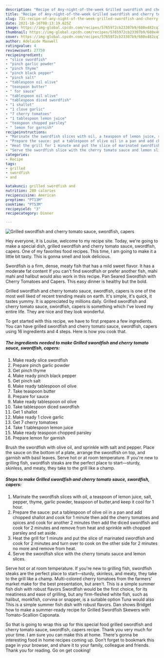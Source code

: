```yaml
---
description: "Recipe of Any-night-of-the-week Grilled swordfish and cherry tomato sauce, swordfish, capers"
title: "Recipe of Any-night-of-the-week Grilled swordfish and cherry tomato sauce, swordfish, capers"
slug: 731-recipe-of-any-night-of-the-week-grilled-swordfish-and-cherry-tomato-sauce-swordfish-capers
date: 2021-10-16T08:13:19.625Z
image: https://img-global.cpcdn.com/recipes/5765972cb23307b9/680x482cq70/grilled-swordfish-and-cherry-tomato-sauce-swordfish-capers-recipe-main-photo.jpg
thumbnail: https://img-global.cpcdn.com/recipes/5765972cb23307b9/680x482cq70/grilled-swordfish-and-cherry-tomato-sauce-swordfish-capers-recipe-main-photo.jpg
cover: https://img-global.cpcdn.com/recipes/5765972cb23307b9/680x482cq70/grilled-swordfish-and-cherry-tomato-sauce-swordfish-capers-recipe-main-photo.jpg
author: Adelaide Maxwell
ratingvalue: 4
reviewcount: 27750
recipeingredient:
- "slice swordfish"
- "pinch garlic powder"
- "pinch thyme"
- "pinch black pepper"
- "pinch salt"
- "tablespoon oil olive"
- "teaspoon butter"
- " for sauce"
- "tablespoon oil olive"
- "tablespoon diced swordfish"
- "1 shallot"
- "1 clove garlic"
- "7 cherry tomatoes"
- "1 tablespoon lemon juice"
- "teaspoon chopped parsley"
- " lemon for garnish"
recipeinstructions:
- "Marinate the swordfish slices with oil, a teaspoon of lemon juice, salt, pepper, thyme, garlic powder, teaspoon of butter,and keep it cool for 1 hour."
- "Prepare the sauce: put a tablespoon of olive oil in a pan and add chopped shallot and cook for 1 minute then add the cherry tomatoes and spices and cook for another 2 minutes then add the diced swordfish and cook for 2 minutes and remove from heat and sprinkle with chopped parsley and set aside."
- "Heat the grill for 1 minute and put the slice of marinated swordfish and cook for 2 minutes and turn over to cook on the other side for 2 minutes no more and remove from heat."
- "Serve the swordfish slice with the cherry tomato sauce and lemon slices."
categories:
- Recipe
tags:
- grilled
- swordfish
- and

katakunci: grilled swordfish and 
nutrition: 280 calories
recipecuisine: American
preptime: "PT13M"
cooktime: "PT53M"
recipeyield: "3"
recipecategory: Dinner

---
```



![Grilled swordfish and cherry tomato sauce, swordfish, capers](https://img-global.cpcdn.com/recipes/5765972cb23307b9/680x482cq70/grilled-swordfish-and-cherry-tomato-sauce-swordfish-capers-recipe-main-photo.jpg)

Hey everyone, it is Louise, welcome to my recipe site. Today, we're going to make a special dish, grilled swordfish and cherry tomato sauce, swordfish, capers. One of my favorites food recipes. This time, I am going to make it a little bit tasty. This is gonna smell and look delicious.

Swordfish is a firm, dense, meaty fish that has a mild sweet flavor. It has a moderate fat content If you can&#39;t find swordfish or prefer another fish, mahi mahi and halibut would also work in this recipe. Pan Seared Swordfish with Cherry Tomatoes and Capers. This easy dinner is healthy but the bold.

Grilled swordfish and cherry tomato sauce, swordfish, capers is one of the most well liked of recent trending meals on earth. It's simple, it's quick, it tastes yummy. It is appreciated by millions daily. Grilled swordfish and cherry tomato sauce, swordfish, capers is something which I've loved my entire life. They are nice and they look wonderful.


To get started with this recipe, we have to first prepare a few ingredients. You can have grilled swordfish and cherry tomato sauce, swordfish, capers using 16 ingredients and 4 steps. Here is how you cook that.

<!--inarticleads1-->

##### The ingredients needed to make Grilled swordfish and cherry tomato sauce, swordfish, capers:

1. Make ready slice swordfish
1. Prepare pinch garlic powder
1. Get pinch thyme
1. Make ready pinch black pepper
1. Get pinch salt
1. Make ready tablespoon oil olive
1. Take teaspoon butter
1. Prepare  for sauce
1. Make ready tablespoon oil olive
1. Take tablespoon diced swordfish
1. Get 1 shallot
1. Make ready 1 clove garlic
1. Get 7 cherry tomatoes
1. Take 1 tablespoon lemon juice
1. Make ready teaspoon chopped parsley
1. Prepare  lemon for garnish


Brush the swordfish with olive oil, and sprinkle with salt and pepper. Place the sauce on the bottom of a plate, arrange the swordfish on top, and garnish with basil leaves. Serve hot or at room temperature. If you&#39;re new to grilling fish, swordfish steaks are the perfect place to start—sturdy, skinless, and meaty, they take to the grill like a champ. 

<!--inarticleads2-->

##### Steps to make Grilled swordfish and cherry tomato sauce, swordfish, capers:

1. Marinate the swordfish slices with oil, a teaspoon of lemon juice, salt, pepper, thyme, garlic powder, teaspoon of butter,and keep it cool for 1 hour.
1. Prepare the sauce: put a tablespoon of olive oil in a pan and add chopped shallot and cook for 1 minute then add the cherry tomatoes and spices and cook for another 2 minutes then add the diced swordfish and cook for 2 minutes and remove from heat and sprinkle with chopped parsley and set aside.
1. Heat the grill for 1 minute and put the slice of marinated swordfish and cook for 2 minutes and turn over to cook on the other side for 2 minutes no more and remove from heat.
1. Serve the swordfish slice with the cherry tomato sauce and lemon slices.


Serve hot or at room temperature. If you&#39;re new to grilling fish, swordfish steaks are the perfect place to start—sturdy, skinless, and meaty, they take to the grill like a champ. Multi-colored cherry tomatoes from the farmers&#39; market make for the best presentation, but aren&#39;t. This is a simple summer fish dish with robust flavors Swordfish would be the first choice, for its meatiness and ease of grilling, but any firm-fleshed white fish, such as halibut, monkfish, corvina or snapper, is a suitable option Tuna would also This is a simple summer fish dish with robust flavors. Dan shows Bridget how to make a summer-ready recipe for Grilled Swordfish Skewers with Tomato-Scallion Caponata. 

So that is going to wrap this up for this special food grilled swordfish and cherry tomato sauce, swordfish, capers recipe. Thank you very much for your time. I am sure you can make this at home. There's gonna be interesting food in home recipes coming up. Don't forget to bookmark this page in your browser, and share it to your family, colleague and friends. Thank you for reading. Go on get cooking!
